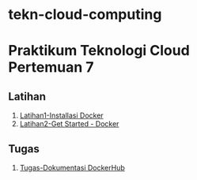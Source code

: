 # tekn-cloud-computing
# Praktikum Teknologi Cloud Pertemuan 7
## Latihan
1. [Latihan1-Installasi Docker](https://github.com/AnggitaAlbiantara/tekn-cloud-computing/blob/0452678c58ae0674f1d0aa71701598fadbccd970/minggu-07/instalasi-docker.md)
2. [Latihan2-Get Started - Docker](https://github.com/AnggitaAlbiantara/tekn-cloud-computing/blob/0452678c58ae0674f1d0aa71701598fadbccd970/minggu-07/get-started.md)

## Tugas
1. [Tugas-Dokumentasi DockerHub](https://github.com/AnggitaAlbiantara/tekn-cloud-computing/blob/0452678c58ae0674f1d0aa71701598fadbccd970/minggu-07/Docker-Hub.md)
